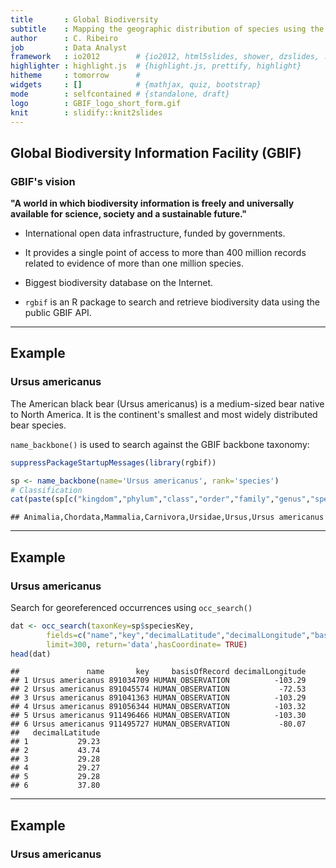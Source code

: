 ```yaml
---
title       : Global Biodiversity 
subtitle    : Mapping the geographic distribution of species using the GBIF API
author      : C. Ribeiro
job         : Data Analyst
framework   : io2012        # {io2012, html5slides, shower, dzslides, ...}
highlighter : highlight.js  # {highlight.js, prettify, highlight}
hitheme     : tomorrow      # 
widgets     : []            # {mathjax, quiz, bootstrap}
mode        : selfcontained # {standalone, draft}
logo        : GBIF_logo_short_form.gif
knit        : slidify::knit2slides
---
```


## Global Biodiversity Information Facility (GBIF)

### GBIF's vision

**"A world in which biodiversity information is freely and universally available for science, society and a sustainable future."**

+ International open data infrastructure, funded by governments.

+ It provides a single point of access to more than 400 million records related to evidence of more than one million species.

+ Biggest biodiversity database on the Internet.

+ `rgbif` is an R package to search and retrieve biodiversity data using the public GBIF API.

---

## Example

### Ursus americanus

The American black bear (Ursus americanus) is a medium-sized bear native to North America. It is the continent's smallest and most widely distributed bear species.

`name_backbone()` is used to search against the GBIF backbone taxonomy:


```r
suppressPackageStartupMessages(library(rgbif))

sp <- name_backbone(name='Ursus americanus', rank='species')
# Classification
cat(paste(sp[c("kingdom","phylum","class","order","family","genus","species")]),sep=",")
```

```
## Animalia,Chordata,Mammalia,Carnivora,Ursidae,Ursus,Ursus americanus
```

---

## Example

### Ursus americanus

Search for georeferenced occurrences using `occ_search()`


```r
dat <- occ_search(taxonKey=sp$speciesKey,
        fields=c("name","key","decimalLatitude","decimalLongitude","basisOfRecord"),
        limit=300, return='data',hasCoordinate= TRUE)
head(dat)
```

```
##               name       key     basisOfRecord decimalLongitude
## 1 Ursus americanus 891034709 HUMAN_OBSERVATION          -103.29
## 2 Ursus americanus 891045574 HUMAN_OBSERVATION           -72.53
## 3 Ursus americanus 891041363 HUMAN_OBSERVATION          -103.29
## 4 Ursus americanus 891056344 HUMAN_OBSERVATION          -103.32
## 5 Ursus americanus 911496466 HUMAN_OBSERVATION          -103.30
## 6 Ursus americanus 911495727 HUMAN_OBSERVATION           -80.07
##   decimalLatitude
## 1           29.23
## 2           43.74
## 3           29.28
## 4           29.27
## 5           29.28
## 6           37.80
```


---

## Example

### Ursus americanus



